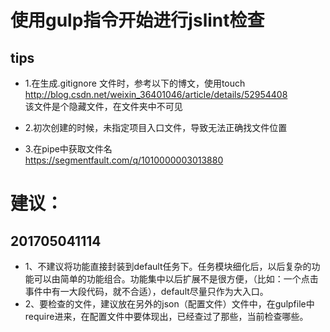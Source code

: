 # 使用gulp指令开始进行jslint检查
## tips
* 1.在生成.gitignore 文件时，参考以下的博文，使用touch<br>
http://blog.csdn.net/weixin_36401046/article/details/52954408<br>
该文件是个隐藏文件，在文件夹中不可见

* 2.初次创建的时候，未指定项目入口文件，导致无法正确找文件位置
* 3.在pipe中获取文件名 <br>
https://segmentfault.com/q/1010000003013880


# 建议：
## 201705041114
* 1、不建议将功能直接封装到default任务下。任务模块细化后，以后复杂的功能可以由简单的功能组合。功能集中以后扩展不是很方便，（比如：一个点击事件中有一大段代码，就不合适），default尽量只作为大入口。
* 2、要检查的文件，建议放在另外的json（配置文件）文件中，在gulpfile中require进来，在配置文件中要体现出，已经查过了那些，当前检查哪些。

